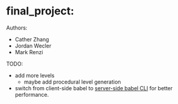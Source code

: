 # final_project:
Authors:
- Cather Zhang
- Jordan Wecler
- Mark Renzi

TODO:
- add more levels
  - maybe add procedural level generation
- switch from client-side babel to [server-side babel CLI](https://babeljs.io/en/setup/#installation) for better performance.